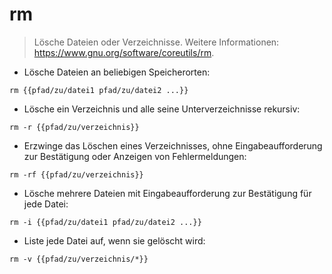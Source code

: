 # rm

> Lösche Dateien oder Verzeichnisse.
> Weitere Informationen: <https://www.gnu.org/software/coreutils/rm>.

- Lösche Dateien an beliebigen Speicherorten:

`rm {{pfad/zu/datei1 pfad/zu/datei2 ...}}`

- Lösche ein Verzeichnis und alle seine Unterverzeichnisse rekursiv:

`rm -r {{pfad/zu/verzeichnis}}`

- Erzwinge das Löschen eines Verzeichnisses, ohne Eingabeaufforderung zur Bestätigung oder Anzeigen von Fehlermeldungen:

`rm -rf {{pfad/zu/verzeichnis}}`

- Lösche mehrere Dateien mit Eingabeaufforderung zur Bestätigung für jede Datei:

`rm -i {{pfad/zu/datei1 pfad/zu/datei2 ...}}`

- Liste jede Datei auf, wenn sie gelöscht wird:

`rm -v {{pfad/zu/verzeichnis/*}}`
